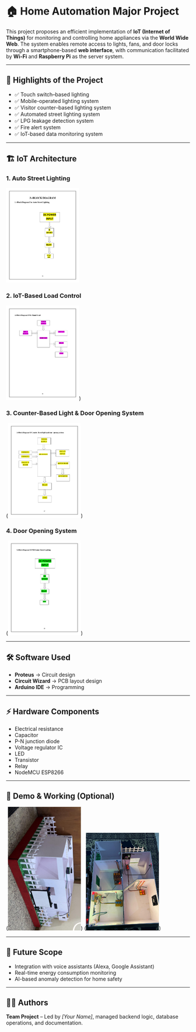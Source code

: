 # 🏠 Home Automation Major Project  

This project proposes an efficient implementation of **IoT (Internet of Things)** for monitoring and controlling home appliances via the **World Wide Web**. The system enables remote access to lights, fans, and door locks through a smartphone-based **web interface**, with communication facilitated by **Wi-Fi** and **Raspberry Pi** as the server system.  

---

## 🔑 Highlights of the Project  
- ✅ Touch switch–based lighting  
- ✅ Mobile-operated lighting system  
- ✅ Visitor counter–based lighting system  
- ✅ Automated street lighting system  
- ✅ LPG leakage detection system  
- ✅ Fire alert system  
- ✅ IoT-based data monitoring system  

---

## 🏗 IoT Architecture  

### 1. Auto Street Lighting  
<img src="1.jpg" alt="Circuit Diagram" width="200">

### 2. IoT-Based Load Control  
<img src="2.jpg" alt="Circuit Diagram" width="200">)  

### 3. Counter-Based Light & Door Opening System 
(<img src="3.jpg" alt="Circuit Diagram" width="200">)

### 4. Door Opening System
(<img src="4.jpg" alt="Circuit Diagram" width="200">)

---

## 🛠 Software Used  
- **Proteus** → Circuit design  
- **Circuit Wizard** → PCB layout design  
- **Arduino IDE** → Programming  

---

## ⚡ Hardware Components  
- Electrical resistance  
- Capacitor  
- P-N junction diode  
- Voltage regulator IC  
- LED  
- Transistor  
- Relay  
- NodeMCU ESP8266  

---

## 📸 Demo & Working (Optional)  
(<img src="Home%20Automation%20Prototype_1.jpg" alt="Circuit Diagram" width="200">)
(<img src="Home%20Auomation%20Prototype_2.jpg" alt="Circuit Diagram" width="200">)

---

## 🚀 Future Scope  
- Integration with voice assistants (Alexa, Google Assistant)  
- Real-time energy consumption monitoring  
- AI-based anomaly detection for home safety  

---

## 👨‍💻 Authors  
**Team Project** – Led by *[Your Name]*, managed backend logic, database operations, and documentation.  

